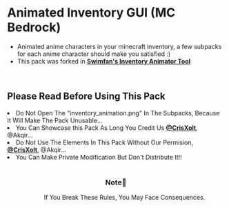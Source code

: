 # Animated Inventory GUI (MC Bedrock)
<DOCTYPE html>
<html>
  <ul>
  <li>Animated anime characters in your minecraft inventory, a few subpacks for each anime character should make you satisfied :)</li>
  <li>This pack was forked in <a href="https://github.com/Swedeachu/MCPE-Inventory-Animator"><b>Swimfan's Inventory Animator Tool</b></a></li>
  </ul>
  <br>
<h2> Please Read Before Using This Pack </h2>

<od>
  <li>Do Not Open The "inventory_animation.png" In The Subpacks, Because It Will Make The Pack Unusable...</li> 
  <li>You Can Showcase this Pack As Long You Credit Us <b><a href="https://github.com/CrisXolt">@CrisXolt</a></b>, @Akqir...</li> 
  <li>Do Not Use The Elements In This Pack Without Our Permision, <b><a href="https://github.com/CrisXolt">@CrisXolt</a></b>, @Akqir...</li> 
  <li>You Can Make Private Modification But Don't Distribute It!!</li> 
</od>
<br>

  <h3 align="center" >Note📔</h3>
 <dd  align="center">If You Break These Rules, You May Face Consequences.</dd>
</html>
